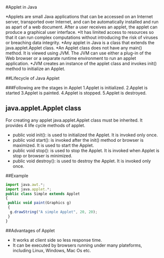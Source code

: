 #Applet in Java

*Applets are small Java applications that can be accessed on an Internet server, transported over Internet, and can be automatically installed and run as apart of a web document.
After a user receives an applet, the applet can produce a graphical user interface. 
*It has limited access to resources so that it can run complex computations without introducing the risk of viruses or breaching data integrity.
*Any applet in Java is a class that extends the java.applet.Applet class.
*An Applet class does not have any main() method. It is viewed using JVM. The JVM can use either a plug-in of the Web browser or a separate runtime environment to run an applet application.
*JVM creates an instance of the applet class and invokes init() method to initialize an Applet.

##Lifecycle of Java Applet

###Following are the stages in Applet
1.Applet is initialized.
2.Applet is started
3.Applet is painted.
4.Applet is stopped.
5.Applet is destroyed.

## java.applet.Applet class
For creating any applet java.applet.Applet class must be inherited. It provides 4 life cycle methods of applet.

* public void init(): is used to initialized the Applet. It is invoked only once.
* public void start(): is invoked after the init() method or browser is maximized. It is used to start the Applet.
* public void stop(): is used to stop the Applet. It is invoked when Applet is stop or browser is minimized.
* public void destroy(): is used to destroy the Applet. It is invoked only once.

##Example
```javascript
import java.awt.*;
import java.applet.*;
public class Simple extends Applet
{
 public void paint(Graphics g)
 {
  g.drawString("A simple Applet", 20, 20);
 }
}
```
##Advantages of Applet
* It works at client side so less response time.
 * It can be executed by browsers running under many plateforms, including Linux, Windows, Mac Os etc.

